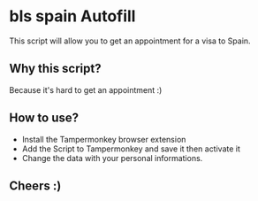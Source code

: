 # bls spain Autofill

This script will allow you to get an appointment for a visa to Spain.

## Why this script?

Because it's hard to get an appointment :)

## How to use?

- Install the Tampermonkey browser extension
- Add the Script to Tampermonkey and save it then activate it
- Change the data with your personal informations.

## Cheers :)
